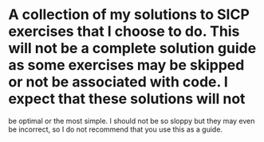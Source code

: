 # A collection of my solutions to SICP exercises that I choose to do. This will not be a complete solution guide as some exercises may be skipped or not be associated with code. I expect that these solutions will not
be optimal or the most simple. I should not be so sloppy but they may even be incorrect, so I do not recommend
that you use this as a guide.
